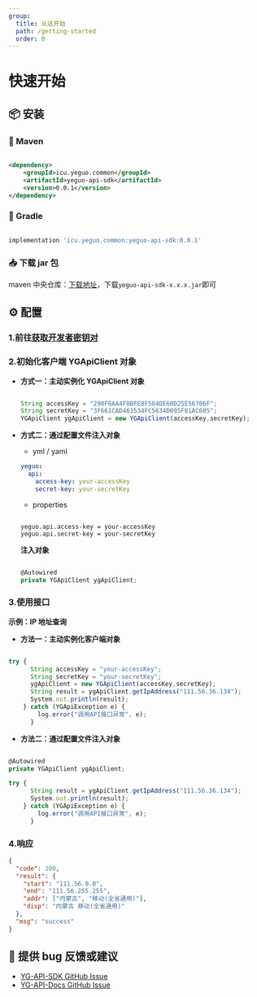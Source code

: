 ```yaml
---
group:
  title: 从这开始
  path: /getting-started
  order: 0
---
```


# 快速开始

## 📦 安装

### 🍋 Maven

```xml

<dependency>
    <groupId>icu.yeguo.common</groupId>
    <artifactId>yeguo-api-sdk</artifactId>
    <version>0.0.1</version>
</dependency>

```

### 🍇 Gradle

```gradle

implementation 'icu.yeguo.common:yeguo-api-sdk:0.0.1'

```

### 📥 下载 jar 包

maven 中央仓库：<a href="https://repo1.maven.org/maven2/icu/yeguo/common/yeguo-api-sdk" target="\_blank" rel="noopener noreferrer">下载地址</a>，下载`yeguo-api-sdk-x.x.x.jar`即可

## ⚙️ 配置

### 1.前往<a href="https://api.yeguo.icu/person" target="_blank" rel="noopener noreferrer">获取开发者密钥对</a>

### 2.初始化客户端 YGApiClient 对象

- **方式一：主动实例化 YGApiClient 对象**

  ```javascript

  String accessKey = "290F6AA4F0BFE8F584DE60D25E56706F";
  String secretKey = "3F661CAD463534FC5634D095F81AC605";
  YGApiClient ygApiClient = new YGApiClient(accessKey,secretKey);

  ```

- **方式二：通过配置文件注入对象**

  - yml / yaml

  ```yml
  yeguo:
    api:
      access-key: your-accessKey
      secret-key: your-secretKey
  ```

  - properties

  ```properties

  yeguo.api.access-key = your-accessKey
  yeguo.api.secret-key = your-secretKey
  ```

  **注入对象**

  ```javascript

  @Autowired
  private YGApiClient ygApiClient;

  ```

### 3.使用接口

**示例：IP 地址查询**

- **方法一：主动实例化客户端对象**

```javascript

try {
      String accessKey = "your-accessKey";
      String secretKey = "your-secretKey";
      ygApiClient = new YGApiClient(accessKey,secretKey);
      String result = ygApiClient.getIpAddress("111.56.36.134");
      System.out.println(result);
    } catch (YGApiException e) {
        log.error("调用API接口异常", e);
      }

```

- **方法二：通过配置文件注入对象**

```javascript

@Autowired
private YGApiClient ygApiClient;

try {
      String result = ygApiClient.getIpAddress("111.56.36.134");
      System.out.println(result);
    } catch (YGApiException e) {
        log.error("调用API接口异常", e);
      }

```

### 4.响应

```json
{
  "code": 200,
  "result": {
    "start": "111.56.0.0",
    "end": "111.56.255.255",
    "addr": ["内蒙古", "移动(全省通用)"],
    "disp": "内蒙古 移动(全省通用)"
  },
  "msg": "success"
}
```

## 🐞 提供 bug 反馈或建议

- [YG-API-SDK GitHub Issue](https://github.com/ye-guo/yeguo-api-sdk/issues/new/choose)
- [YG-API-Docs GitHub Issue](https://github.com/ye-guo/yeguo-api-docs/issues/new/choose)
